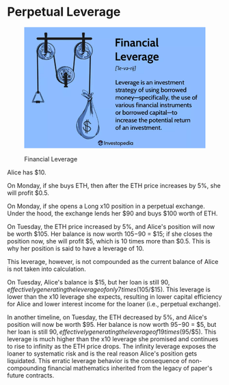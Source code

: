 # Perpetual Leverage

<figure><img src="../.gitbook/assets/image (11).png" alt=""><figcaption><p>Financial Leverage</p></figcaption></figure>

Alice has $10.

On Monday, if she buys ETH, then after the ETH price increases by 5%, she will profit $0.5.

On Monday, if she opens a Long x10 position in a perpetual exchange. Under the hood, the exchange lends her $90 and buys $100 worth of ETH.

On Tuesday, the ETH price increased by 5%, and Alice's position will now be worth $105. Her balance is now worth $105-$90 = $15; if she closes the position now, she will profit $5, which is 10 times more than $0.5. This is why her position is said to have a leverage of 10.

This leverage, however, is not compounded as the current balance of Alice is not taken into calculation.

On Tuesday, Alice's balance is $15, but her loan is still $90, effectively generating the leverage of only 7 times ($105/$15). This leverage is lower than the x10 leverage she expects, resulting in lower capital efficiency for Alice and lower interest income for the loaner (i.e., perpetual exchange).

In another timeline, on Tuesday, the ETH decreased by 5%, and Alice's position will now be worth $95. Her balance is now worth $95-$90 = $5, but her loan is still $90, effectively generating the leverage of 19 times ($95/$5). This leverage is much higher than the x10 leverage she promised and continues to rise to infinity as the ETH price drops. The infinity leverage exposes the loaner to systematic risk and is the real reason Alice's position gets liquidated. This erratic leverage behavior is the consequence of non-compounding financial mathematics inherited from the legacy of paper's future contracts.



